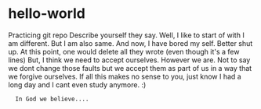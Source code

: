 # hello-world
Practicing git repo
Describe yourself they say. Well, I like to start of with I am different. But I am also same. 
And now, I have bored my self. Better shut up. At this point, one would delete all they wrote (even though it's a few lines)
But, I think we need to accept ourselves. However we are. Not to say we dont change those faults but we accept them as part of us
in a way that we forgive ourselves.
If all this makes no sense to you, just know I had a long day and I cant even study anymore. :)




      In God we believe....
